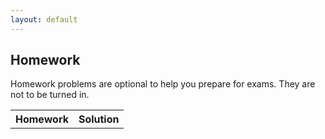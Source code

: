 ```yaml
---
layout: default
---
```


## Homework

Homework problems are optional to help you prepare for exams. They are not to be turned in.

<table class="table table-bordered table-striped table-hover" id="schedule-table">
  <tbody>
    <tr class="info">
      <th>Homework</th>
      <th>Solution</th>
    </tr>
    <tr>
    </tr>
  </tbody>
</table>
